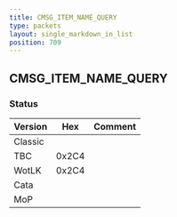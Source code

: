 ```yaml
---
title: CMSG_ITEM_NAME_QUERY
type: packets
layout: single_markdown_in_list
position: 709
---
```


## CMSG_ITEM_NAME_QUERY

### Status

Version    | Hex        | Comment
---------- | ---------- | ---------- 
Classic    |            |
TBC        | 0x2C4      |
WotLK      | 0x2C4      |
Cata       |            |
MoP        |            |